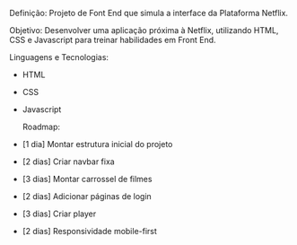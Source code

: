 
Definição: Projeto de Font End que simula a interface da Plataforma Netflix.



Objetivo: Desenvolver uma aplicação próxima à Netflix, utilizando HTML, CSS e Javascript para treinar habilidades em Front End.



Linguagens e Tecnologias:
- HTML
- CSS
- Javascript

  

  Roadmap:
- [1 dia] Montar estrutura inicial do projeto
- [2 dias] Criar navbar fixa
- [3 dias] Montar carrossel de filmes
- [2 dias] Adicionar páginas de login 
- [3 dias] Criar player 
- [2 dias] Responsividade mobile-first

